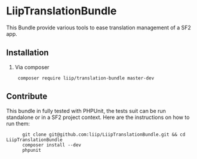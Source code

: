 LiipTranslationBundle
=====================

This Bundle provide various tools to ease translation management of a SF2 app.

Installation
------------

  1. Via composer

          composer require liip/translation-bundle master-dev


Contribute
----------

  This bundle in fully tested with PHPUnit, the tests suit can be run standalone or in a SF2 project context. Here are the
  instructions on how to run them:

          git clone git@github.com:liip/LiipTranslationBundle.git && cd LiipTranslationBundle
          composer install --dev
          phpunit